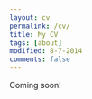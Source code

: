 ```yaml
---
layout: cv
permalink: /cv/
title: My CV
tags: [about]
modified: 8-7-2014
comments: false
---
```


Coming soon!
